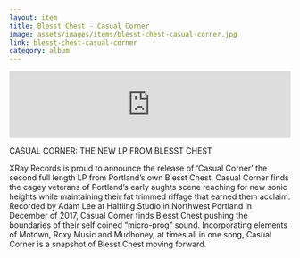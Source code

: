```yaml
---
layout: item
title: Blesst Chest - Casual Corner
image: assets/images/items/blesst-chest-casual-corner.jpg
link: blesst-chest-casual-corner
category: album
---
```


<iframe style="border: 0; width: 100%; height: 120px;" src="https://bandcamp.com/EmbeddedPlayer/album=1720507918/size=large/bgcol=ffffff/linkcol=0687f5/tracklist=false/artwork=small/transparent=true/" seamless><a href="http://blesstchest.bandcamp.com/album/casual-corner">Casual Corner by Blesst Chest</a></iframe>

CASUAL CORNER: THE NEW LP FROM BLESST CHEST

XRay Records is proud to announce the release of ‘Casual Corner’ the second full length LP from Portland’s own Blesst Chest. Casual Corner finds the cagey veterans of Portland’s early aughts scene reaching for new sonic heights while maintaining their fat trimmed riffage that earned them acclaim. Recorded by Adam Lee at Halfling Studio in Northwest Portland in December of 2017, Casual Corner finds Blesst Chest pushing the boundaries of their self coined “micro-prog” sound. Incorporating elements of Motown, Roxy Music and Mudhoney, at times all in one song, Casual Corner is a snapshot of Blesst Chest moving forward.
